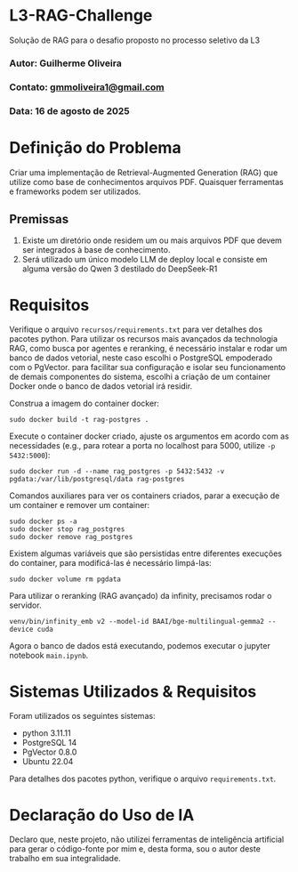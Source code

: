 # L3-RAG-Challenge
Solução de RAG para o desafio proposto no processo seletivo da L3

### Autor: Guilherme Oliveira
### Contato: gmmoliveira1@gmail.com
### Data: 16 de agosto de 2025

# Definição do Problema

Criar uma implementação de Retrieval-Augmented Generation (RAG) que utilize como base de conhecimentos arquivos PDF. Quaisquer ferramentas e frameworks podem ser utilizados.

## Premissas

1. Existe um diretório onde residem um ou mais arquivos PDF que devem ser integrados à base de conhecimento.
2. Será utilizado um único modelo LLM de deploy local e consiste em alguma versão do Qwen 3 destilado do DeepSeek-R1

# Requisitos

Verifique o arquivo `recursos/requirements.txt` para ver detalhes dos pacotes python. Para utilizar os recursos mais avançados da technologia RAG, como busca por agentes e reranking, é necessário instalar e rodar um banco de dados vetorial, neste caso escolhi o PostgreSQL empoderado com o PgVector. para facilitar sua configuração e isolar seu funcionamento de demais componentes do sistema, escolhi a criação de um container Docker onde o banco de dados vetorial irá residir.

Construa a imagem do container docker:
```
sudo docker build -t rag-postgres .
```

Execute o container docker criado, ajuste os argumentos em acordo com as necessidades (e.g., para rotear a porta no localhost para 5000, utilize `-p 5432:5000`):
```
sudo docker run -d --name rag_postgres -p 5432:5432 -v pgdata:/var/lib/postgresql/data rag-postgres
```

Comandos auxiliares para ver os containers criados, parar a execução de um container e remover um container:
```
sudo docker ps -a
sudo docker stop rag_postgres
sudo docker remove rag_postgres
```

Existem algumas variáveis que são persistidas entre diferentes execuções do container, para modificá-las é necessário limpá-las:
```
sudo docker volume rm pgdata
```

Para utilizar o reranking (RAG avançado) da infinity, precisamos rodar o servidor.
```
venv/bin/infinity_emb v2 --model-id BAAI/bge-multilingual-gemma2 --device cuda
```

Agora o banco de dados está executando, podemos executar o jupyter notebook `main.ipynb`.

# Sistemas Utilizados & Requisitos

Foram utilizados os seguintes sistemas:

- python 3.11.11
- PostgreSQL 14
- PgVector 0.8.0
- Ubuntu 22.04

Para detalhes dos pacotes python, verifique o arquivo `requirements.txt`.

# Declaração do Uso de IA

Declaro que, neste projeto, não utilizei ferramentas de inteligência artificial para gerar o código-fonte por mim e, desta forma, sou o autor deste trabalho em sua integralidade.